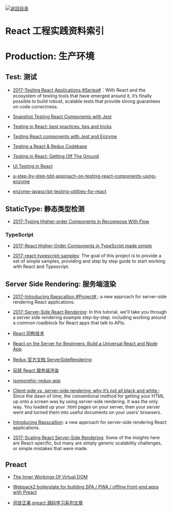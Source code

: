 [![返回目录](https://parg.co/UGo)](https://parg.co/b4z) 
 


# React 工程实践资料索引

# Production: 生产环境

## Test: 测试

* [2017-Testing React Applications #Series#](https://blog.logrocket.com/testing-react-applications-part-1-of-3-ebd8397917f3)：With React and the ecosystem of testing tools that have emerged around it, it’s finally possible to build robust, scalable tests that provide strong guarantees on code correctness.

* [Snapshot Testing React Components with Jest](https://semaphoreci.com/community/tutorials/snapshot-testing-react-components-with-jest)

- [Testing in React: best practices, tips and tricks](https://parg.co/bsP)

- [Testing React components with Jest and Enzyme](https://hackernoon.com/testing-react-components-with-jest-and-enzyme-41d592c174f#.yfpuy4eip)

- [Testing a React & Redux Codebase](http://silvenon.com/testing-react-and-redux/)

* [Testing in React: Getting Off The Ground](https://medium.com/javascript-inside/testing-in-react-getting-off-the-ground-5f569f3088a#.6ip96uul5)

* [UI Testing in React](http://www.tuicool.com/articles/FBRN322)

- [a-step-by-step-tdd-approach-on-testing-react-components-using-enzyme](http://thereignn.ghost.io/a-step-by-step-tdd-approach-on-testing-react-components-using-enzyme/)

- [enzyme-javascript-testing-utilities-for-react](https://medium.com/airbnb-engineering/enzyme-javascript-testing-utilities-for-react-a417e5e5090f#.huj3rtv24)

## StaticType: 静态类型检测

* [2017-Typing Higher-order Components in Recompose With Flow](https://parg.co/bDu)

### TypeScript

* [2017-React Higher-Order Components in TypeScript made simple](https://codeburst.io/react-higher-order-components-in-typescript-made-simple-6f9b55691af1)

- [2017-react-typescript-samples](https://parg.co/UZK): The goal of this project is to provide a set of simple samples, providing and step by step guide to start working with React and Typescript.

## Server Side Rendering: 服务端渲染

* [2017-Introducing Rapscallion #Project# ](http://formidable.com/blog/2017/introducing-rapscallion/): a new approach for server-side rendering React applications.

- [2017-Server-Side React Rendering](https://css-tricks.com/server-side-react-rendering/): In this tutorial, we'll take you through a server side rendering example step-by-step. including working around a common roadblock for React apps that talk to APIs.

* [React 同构技术](https://zhuanlan.zhihu.com/p/21492780)

* [React on the Server for Beginners: Build a Universal React and Node App](https://scotch.io/tutorials/react-on-the-server-for-beginners-build-a-universal-react-and-node-app)

* [Redux 官方文档 ServerSideRendering](http://redux.js.org/docs/recipes/ServerRendering.html)

* [玩转 React 服务端渲染](https://blog.coding.net/blog/React-server-rendering)

* [isomorphic-redux-app](https://github.com/caljrimmer/isomorphic-redux-app)

* [Client-side vs. server-side rendering: why it’s not all black and white.](https://medium.freecodecamp.com/what-exactly-is-client-side-rendering-and-hows-it-different-from-server-side-rendering-bd5c786b340d#.n4zils8st): Since the dawn of time, the conventional method for getting your HTML up onto a screen was by using server-side rendering. It was the only way. You loaded up your .html pages on your server, then your server went and turned them into useful documents on your users’ browsers.

* [Introducing Rapscallion](http://formidable.com/blog/2017/introducing-rapscallion/): a new approach for server-side rendering React applications.

* [2017-Scaling React Server-Side Rendering](http://arkwright.github.io/scaling-react-server-side-rendering.html): Some of the insights here are React-specific, but many are simply generic scalability challenges, or simple mistakes that were made.

## Preact

* [The Inner Workings Of Virtual DOM](https://medium.com/@rajaraodv/the-inner-workings-of-virtual-dom-666ee7ad47cf#.or5425hja)

- [Webpack2 boilerplate for building SPA / PWA / offline front-end apps with Preact](https://github.com/lukeed/preact-starter)

- [司徒正美 preact 源码学习系列文章](https://segmentfault.com/a/1190000010336457)
